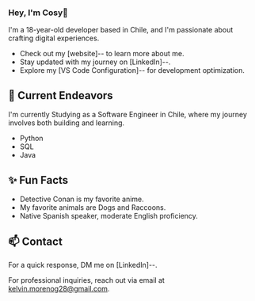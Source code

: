 ### Hey, I'm Cosy👋  

I'm a 18-year-old developer based in Chile, and I'm passionate about crafting digital experiences.

- Check out my [website]-- to learn more about me.
- Stay updated with my journey on [LinkedIn]--.
- Explore my [VS Code Configuration]-- for development optimization.

## 🔭 Current Endeavors 

I'm currently Studying as a Software Engineer in Chile, where my journey involves both building and learning.

- Python
- SQL
- Java

## ✨ Fun Facts 

- Detective Conan is my favorite anime.
- My favorite animals are Dogs and Raccoons.
- Native Spanish speaker, moderate English proficiency.

## 📫 Contact

For a quick response, DM me on [LinkedIn]--. 
 
For professional inquiries, reach out via email at [kelvin.morenog28@gmail.com](mailto:kelvin.morenog28@gmail.com). 
